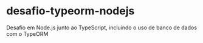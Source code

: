 # desafio-typeorm-nodejs
Desafio em Node.js junto ao TypeScript, incluindo o uso de banco de dados com o TypeORM
